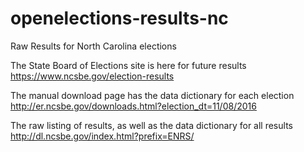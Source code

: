 openelections-results-nc
========================

Raw Results for North Carolina elections

The State Board of Elections site is here for future results
https://www.ncsbe.gov/election-results

The manual download page has the data dictionary for each election
http://er.ncsbe.gov/downloads.html?election_dt=11/08/2016


The raw listing of results, as well as the data dictionary for all results
http://dl.ncsbe.gov/index.html?prefix=ENRS/
